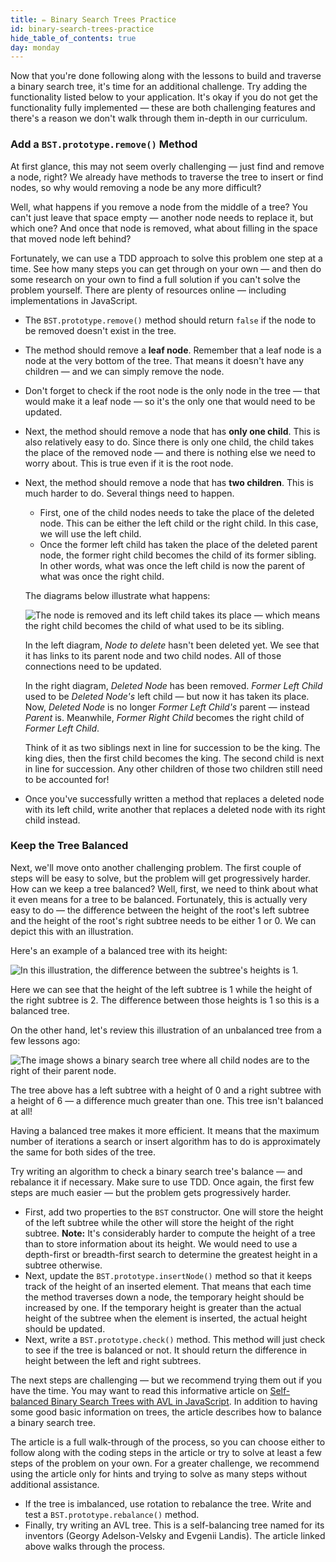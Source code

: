 ```yaml
---
title: ✏️ Binary Search Trees Practice
id: binary-search-trees-practice
hide_table_of_contents: true
day: monday
---
```


Now that you're done following along with the lessons to build and traverse a binary search tree, it's time for an additional challenge. Try adding the functionality listed below to your application. It's okay if you do not get the functionality fully implemented — these are both challenging features and there's a reason we don't walk through them in-depth in our curriculum.

### Add a `BST.prototype.remove()` Method

At first glance, this may not seem overly challenging — just find and remove a node, right? We already have methods to traverse the tree to insert or find nodes, so why would removing a node be any more difficult?

Well, what happens if you remove a node from the middle of a tree? You can't just leave that space empty — another node needs to replace it, but which one? And once that node is removed, what about filling in the space that moved node left behind?

Fortunately, we can use a TDD approach to solve this problem one step at a time. See how many steps you can get through on your own — and then do some research on your own to find a full solution if you can't solve the problem yourself. There are plenty of resources online — including implementations in JavaScript.

* The `BST.prototype.remove()` method should return `false` if the node to be removed doesn't exist in the tree.
* The method should remove a **leaf node**. Remember that a leaf node is a node at the very bottom of the tree. That means it doesn't have any children — and we can simply remove the node.
* Don't forget to check if the root node is the only node in the tree — that would make it a leaf node — so it's the only one that would need to be updated.
* Next, the method should remove a node that has **only one child**. This is also relatively easy to do. Since there is only one child, the child takes the place of the removed node — and there is nothing else we need to worry about. This is true even if it is the root node.
* Next, the method should remove a node that has **two children**. This is much harder to do. Several things need to happen.
  * First, one of the child nodes needs to take the place of the deleted node. This can be either the left child or the right child. In this case, we will use the left child.
  * Once the former left child has taken the place of the deleted parent node, the former right child becomes the child of its former sibling. In other words, what was once the left child is now the parent of what was once the right child.

  The diagrams below illustrate what happens:

  ![The node is removed and its left child takes its place — which means the right child becomes the child of what used to be its sibling.](https://learnhowtoprogram.s3.us-west-2.amazonaws.com/computer-science-curriculum-2020/tree-node-removal.png)

  In the left diagram, _Node to delete_ hasn't been deleted yet. We see that it has links to its parent node and two child nodes. All of those connections need to be updated.

  In the right diagram, _Deleted Node_ has been removed. _Former Left Child_ used to be _Deleted Node's_ left child — but now it has taken its place. Now, _Deleted Node_ is no longer _Former Left Child's_ parent — instead _Parent_ is. Meanwhile, _Former Right Child_ becomes the right child of _Former Left Child_.

  Think of it as two siblings next in line for succession to be the king. The king dies, then the first child becomes the king. The second child is next in line for succession. Any other children of those two children still need to be accounted for!

* Once you've successfully written a method that replaces a deleted node with its left child, write another that replaces a deleted node with its right child instead.

### Keep the Tree Balanced

Next, we'll move onto another challenging problem. The first couple of steps will be easy to solve, but the problem will get progressively harder. How can we keep a tree balanced? Well, first, we need to think about what it even means for a tree to be balanced. Fortunately, this is actually very easy to do — the difference between the height of the root's left subtree and the height of the root's right subtree needs to be either 1 or 0. We can depict this with an illustration.

Here's an example of a balanced tree with its height:

![In this illustration, the difference between the subtree's heights is 1.](https://learnhowtoprogram.s3.us-west-2.amazonaws.com/computer-science-curriculum-2020/balanced-tree-with-height.png)

Here we can see that the height of the left subtree is 1 while the height of the right subtree is 2. The difference between those heights is 1 so this is a balanced tree.

On the other hand, let's review this illustration of an unbalanced tree from a few lessons ago:

![The image shows a binary search tree where all child nodes are to the right of their parent node.](https://learnhowtoprogram.s3.us-west-2.amazonaws.com/computer-science-curriculum-2020/unbalanced_tree.png)

The tree above has a left subtree with a height of 0 and a right subtree with a height of 6 — a difference much greater than one. This tree isn't balanced at all!

Having a balanced tree makes it more efficient. It means that the maximum number of iterations a search or insert algorithm has to do is approximately the same for both sides of the tree.

Try writing an algorithm to check a binary search tree's balance — and rebalance it if necessary. Make sure to use TDD. Once again, the first few steps are much easier — but the problem gets progressively harder.

* First, add two properties to the `BST` constructor. One will store the height of the left subtree while the other will store the height of the right subtree. **Note:** It's considerably harder to compute the height of a tree than to store information about its height. We would need to use a depth-first or breadth-first search to determine the greatest height in a subtree otherwise.
* Next, update the `BST.prototype.insertNode()` method so that it keeps track of the height of an inserted element. That means that each time the method traverses down a node, the temporary height should be increased by one. If the temporary height is greater than the actual height of the subtree when the element is inserted, the actual height should be updated.
* Next, write a `BST.prototype.check()` method. This method will just check to see if the tree is balanced or not. It should return the difference in height between the left and right subtrees.

The next steps are challenging — but we recommend trying them out if you have the time. You may want to read this informative article on [Self-balanced Binary Search Trees with AVL in JavaScript](https://adrianmejia.com/self-balanced-binary-search-trees-with-avl-tree-data-structure-for-beginners/). In addition to having some good basic information on trees, the article describes how to balance a binary search tree.

The article is a full walk-through of the process, so you can choose either to follow along with the coding steps in the article or try to solve at least a few steps of the problem on your own. For a greater challenge, we recommend using the article only for hints and trying to solve as many steps without additional assistance.

* If the tree is imbalanced, use rotation to rebalance the tree. Write and test a `BST.prototype.rebalance()` method.
* Finally, try writing an AVL tree. This is a self-balancing tree named for its inventors (Georgy Adelson-Velsky and Evgenii Landis). The article linked above walks through the process.
